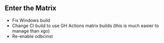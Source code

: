 ## Enter the Matrix

* Fix Windows build
* Change CI build to use GH Actions matrix builds (this is much easier to manage than xgo)
* Re-enable odbcinst
